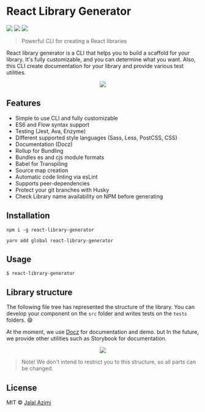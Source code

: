 # React Library Generator
[![](https://img.shields.io/npm/l/react-library-generator.svg)](https://github.com/jalalazimi/react-library-generator) [![](https://img.shields.io/node/v/react-library-generator.svg)](https://github.com/jalalazimi/react-library-generator) [![](https://img.shields.io/npm/v/react-library-generator.svg)](https://github.com/jalalazimi/react-library-generator)
> Powerful CLI for creating a React libraries

React library generator is a CLI that helps you to build a scaffold for your library. It's fully customizable, and you can determine what you want. Also, this CLI create documentation for your library and provide various test utilities.

<p align="center">
  <img src="https://unpkg.com/react-library-generator@0.1.5/assets/demo.svg">
</p>

## Features
- Simple to use CLI and fully customizable
- ES6 and Flow syntax support
- Testing (Jest, Ava, Enzyme)
- Different supported style languages (Sass, Less, PostCSS, CSS)
- Documentation (Docz)
- Rollup for Bundling
- Bundles es and cjs module formats
- Babel for Transpiling
- Source map creation
- Automatic code linting via esLint
- Supports peer-dependencies
- Protect your git branches with Husky
- Check Library name availability on NPM before generating

## Installation

```
npm i -g react-library-generator
```
```
yarn add global react-library-generator
```

## Usage

```
$ react-library-generator
```

## Library structure
The following file tree has represented the structure of the library. You can develop your component on the `src` folder and writes tests on the `tests` folders. 😄

At the moment, we use [Docz](https://www.docz.site/) for documentation and demo. but In the future, we provide other utilities such as Storybook for documentation.

<p align="center">
  <img src="https://unpkg.com/react-library-generator@0.1.9/assets/tree.png">
</p>

> Note! We don't intend to restrict you to this structure, so all parts can be changed.

## License
MIT © [Jalal Azimi](https://twitter.com/jalalazimi)

